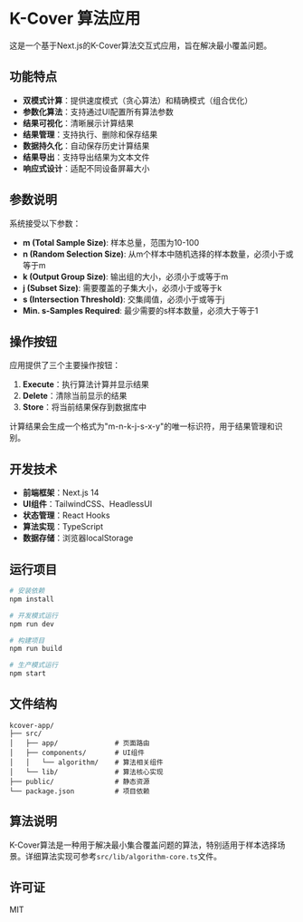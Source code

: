 # K-Cover 算法应用

这是一个基于Next.js的K-Cover算法交互式应用，旨在解决最小覆盖问题。

## 功能特点

- **双模式计算**：提供速度模式（贪心算法）和精确模式（组合优化）
- **参数化算法**：支持通过UI配置所有算法参数
- **结果可视化**：清晰展示计算结果
- **结果管理**：支持执行、删除和保存结果
- **数据持久化**：自动保存历史计算结果
- **结果导出**：支持导出结果为文本文件
- **响应式设计**：适配不同设备屏幕大小

## 参数说明

系统接受以下参数：

- **m (Total Sample Size)**: 样本总量，范围为10-100
- **n (Random Selection Size)**: 从m个样本中随机选择的样本数量，必须小于或等于m
- **k (Output Group Size)**: 输出组的大小，必须小于或等于m
- **j (Subset Size)**: 需要覆盖的子集大小，必须小于或等于k
- **s (Intersection Threshold)**: 交集阈值，必须小于或等于j
- **Min. s-Samples Required**: 最少需要的s样本数量，必须大于等于1

## 操作按钮

应用提供了三个主要操作按钮：

1. **Execute**：执行算法计算并显示结果
2. **Delete**：清除当前显示的结果
3. **Store**：将当前结果保存到数据库中

计算结果会生成一个格式为"m-n-k-j-s-x-y"的唯一标识符，用于结果管理和识别。

## 开发技术

- **前端框架**：Next.js 14
- **UI组件**：TailwindCSS、HeadlessUI
- **状态管理**：React Hooks
- **算法实现**：TypeScript
- **数据存储**：浏览器localStorage

## 运行项目

```bash
# 安装依赖
npm install

# 开发模式运行
npm run dev

# 构建项目
npm run build

# 生产模式运行
npm start
```

## 文件结构

```
kcover-app/
├── src/
│   ├── app/              # 页面路由
│   ├── components/       # UI组件
│   │   └── algorithm/    # 算法相关组件
│   └── lib/              # 算法核心实现
├── public/               # 静态资源
└── package.json          # 项目依赖
```

## 算法说明

K-Cover算法是一种用于解决最小集合覆盖问题的算法，特别适用于样本选择场景。详细算法实现可参考`src/lib/algorithm-core.ts`文件。

## 许可证

MIT
